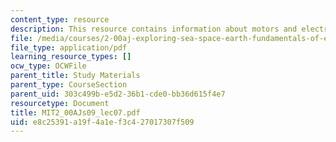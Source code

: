 ```yaml
---
content_type: resource
description: This resource contains information about motors and electronics.
file: /media/courses/2-00aj-exploring-sea-space-earth-fundamentals-of-engineering-design-spring-2009/e8c25391a19f4a1ef3c427017307f509_MIT2_00AJs09_lec07.pdf
file_type: application/pdf
learning_resource_types: []
ocw_type: OCWFile
parent_title: Study Materials
parent_type: CourseSection
parent_uid: 303c499b-e5d2-36b1-cde0-bb36d615f4e7
resourcetype: Document
title: MIT2_00AJs09_lec07.pdf
uid: e8c25391-a19f-4a1e-f3c4-27017307f509
---
```

